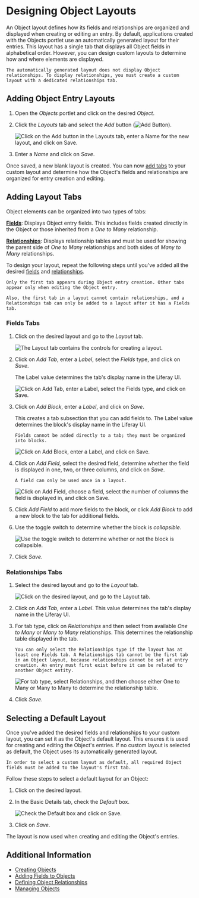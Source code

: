 # Designing Object Layouts

An Object layout defines how its fields and relationships are organized and displayed when creating or editing an entry. By default, applications created with the Objects portlet use an automatically generated layout for their entries. This layout has a single tab that displays all Object fields in alphabetical order. However, you can design custom layouts to determine how and where elements are displayed.

```{important}
The automatically generated layout does not display Object relationships. To display relationships, you must create a custom layout with a dedicated relationships tab.
```

## Adding Object Entry Layouts

1. Open the *Objects* portlet and click on the desired *Object*.

1. Click the *Layouts* tab and select the *Add* button (![Add Button](../../../images/icon-add.png)).

   ![Click on the Add button in the Layouts tab, enter a Name for the new layout, and click on Save.](./designing-object-layouts/images/01.png)

1. Enter a *Name* and click on *Save*.

Once saved, a new blank layout is created. You can now [add tabs](#adding-layout-tabs) to your custom layout and determine how the Object's fields and relationships are organized for entry creation and editing.

## Adding Layout Tabs
<!--TASK: Add drag and drop details once implemented.-->
Object elements can be organized into two types of tabs:

[**Fields**](#fields-tabs): Displays Object entry fields. This includes fields created directly in the Object or those inherited from a *One to Many* relationship. <!--TASK: Add in One to One after implemented-->

[**Relationships**](#relationships-tabs): Displays relationship tables and must be used for showing the parent side of *One to Many* relationships and both sides of *Many to Many* relationships.

To design your layout, repeat the following steps until you've added all the desired [fields](#adding-fields-tabs) and [relationships](#adding-relationships-tabs).

```{important}
Only the first tab appears during Object entry creation. Other tabs appear only when editing the Object entry.

Also, the first tab in a layout cannot contain relationships, and a Relationships tab can only be added to a layout after it has a Fields tab.
```

### Fields Tabs

1. Click on the desired layout and go to the *Layout* tab.

   ![The Layout tab contains the controls for creating a layout.](./designing-object-layouts/images/02.png)

1. Click on *Add Tab*, enter a *Label*, select the *Fields* type, and click on *Save*.

   The Label value determines the tab's display name in the Liferay UI.

   ![Click on Add Tab, enter a Label, select the Fields type, and click on Save.](./designing-object-layouts/images/03.png)

1. Click on *Add Block*, enter a *Label*, and click on *Save*.

   This creates a tab subsection that you can add fields to. The Label value determines the block's display name in the Liferay UI.

   ```{note}
   Fields cannot be added directly to a tab; they must be organized into blocks.
   ```

   ![Click on Add Block, enter a Label, and click on Save.](./designing-object-layouts/images/04.png)

1. Click on *Add Field*, select the desired field, determine whether the field is displayed in one, two, or three columns, and click on *Save*.

   ```{note}
   A field can only be used once in a layout.
   ```

   ![Click on Add Field, choose a field, select the number of columns the field is displayed in, and click on Save.](./designing-object-layouts/images/05.png)

1. Click *Add Field* to add more fields to the block, or click *Add Block* to add a new block to the tab for additional fields.

1. Use the toggle switch to determine whether the block is *collapsible*.

   ![Use the toggle switch to determine whether or not the block is collapsible.](./designing-object-layouts/images/06.png)

1. Click *Save*.

### Relationships Tabs

1. Select the desired layout and go to the *Layout* tab.

   ![Click on the desired layout, and go to the Layout tab.](./designing-object-layouts/images/07.png)

1. Click on *Add Tab*, enter a *Label*. This value determines the tab's display name in the Liferay UI.

1. For tab type, click on *Relationships* and then select from available *One to Many* or *Many to Many* relationships. This determines the relationship table displayed in the tab.

   ```{note}
   You can only select the Relationships type if the layout has at least one Fields tab. A Relationships tab cannot be the first tab in an Object layout, because relationships cannot be set at entry creation. An entry must first exist before it can be related to another Object entity.
   ```

   ![For tab type, select Relationships, and then choose either One to Many or Many to Many to determine the relationship table.](./designing-object-layouts/images/08.png)

1. Click *Save*.

## Selecting a Default Layout

Once you've added the desired fields and relationships to your custom layout, you can set it as the Object's default layout. This ensures it is used for creating and editing the Object's entries. If no custom layout is selected as default, the Object uses its automatically generated layout.

```{important}
In order to select a custom layout as default, all required Object fields must be added to the layout's first tab.
```

Follow these steps to select a default layout for an Object:

1. Click on the desired layout.

1. In the Basic Details tab, check the *Default* box.

   ![Check the Default box and click on Save.](./designing-object-layouts/images/09.png)

1. Click on *Save*.

The layout is now used when creating and editing the Object's entries.

## Additional Information

* [Creating Objects](./creating-objects.md)
* [Adding Fields to Objects](./adding-fields-to-objects.md)
* [Defining Object Relationships](./defining-object-relationships.md)
* [Managing Objects](./managing-objects.md)
